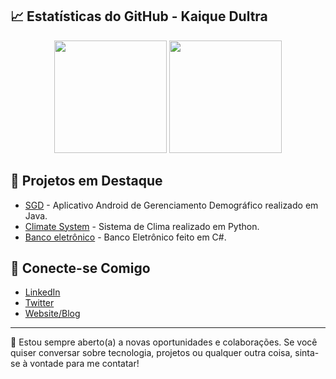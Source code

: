 <!-- Markdown Here -->

## 📈 Estatísticas do GitHub - Kaique Dultra

<div align="center">
  <img height="180em" src="https://github-readme-stats.vercel.app/api?username=KaiqueDultra&show_icons=true&theme=tokyonight&include_all_commits=true&count_private=true"/>
  <img height="180em" src="https://github-readme-stats.vercel.app/api/top-langs/?username=KaiqueDultra&layout=compact&langs_count=7&theme=tokyonight"/>
</div>

## 🌟 Projetos em Destaque

- [SGD](https://github.com/KaiqueDultra/SGD) - Aplicativo Android de Gerenciamento Demográfico realizado em Java.
- [Climate System](https://github.com/KaiqueDultra/Climate_system) - Sistema de Clima realizado em Python. 
- [Banco eletrônico](https://github.com/KaiqueDultra/Banco-Eletronico) - Banco Eletrônico feito em C#.

## 📣 Conecte-se Comigo

- [LinkedIn](https://www.linkedin.com/in/seu-perfil)
- [Twitter](https://twitter.com/seu-perfil)
- [Website/Blog](https://seu-site.com)

---

💼 Estou sempre aberto(a) a novas oportunidades e colaborações. Se você quiser conversar sobre tecnologia, projetos ou qualquer outra coisa, sinta-se à vontade para me contatar!
